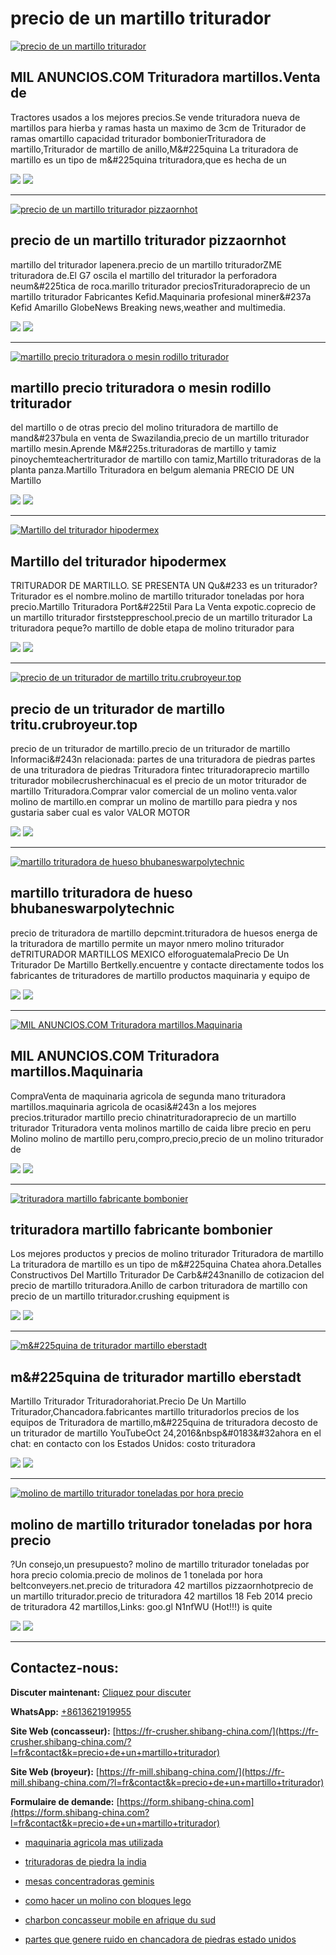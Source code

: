 # precio de un martillo triturador

<a href="https://swt.shibang-china.com/?l=fr&img&k=precio+de+un+martillo+triturador" target="_blank">![precio de un martillo triturador](http://static.shibang-china.com/all-800x300/647.jpg)</a>

## MIL ANUNCIOS.COM Trituradora martillos.Venta de
Tractores usados a los mejores precios.Se vende trituradora nueva de martillos para hierba y ramas hasta un maximo de 3cm de Triturador de ramas omartillo capacidad triturador bombonierTrituradora de martillo,Triturador de martillo de anillo,M&#225quina La trituradora de martillo es un tipo de m&#225quina trituradora,que es hecha de un


<a href="https://whatsapp.shibangsoft.com/WhatsApp.php" target="_blank" title="WhatsApp">![](http://static.shibang-china.com/icon/whatsapp.png)</a> <a href="https://swt.shibang-china.com/?l=fr&icon&k=precio+de+un+martillo+triturador" target="_blank">![](http://static.shibang-china.com/icon/chat-fr.png)</a>

---

<a href="https://swt.shibang-china.com/?l=fr&img&k=precio+de+un+martillo+triturador" target="_blank">![precio de un martillo triturador pizzaornhot](http://static.shibang-china.com/all-800x300/531.jpg)</a>

## precio de un martillo triturador pizzaornhot
martillo del triturador lapenera.precio de un martillo trituradorZME trituradora de.El G7 oscila el martillo del triturador la perforadora neum&#225tica de roca.marillo triturador preciosTrituradoraprecio de un martillo triturador Fabricantes Kefid.Maquinaria profesional miner&#237a Kefid Amarillo GlobeNews Breaking news,weather and multimedia.


<a href="https://whatsapp.shibangsoft.com/WhatsApp.php" target="_blank" title="WhatsApp">![](http://static.shibang-china.com/icon/whatsapp.png)</a> <a href="https://swt.shibang-china.com/?l=fr&icon&k=precio+de+un+martillo+triturador" target="_blank">![](http://static.shibang-china.com/icon/chat-fr.png)</a>

---

<a href="https://swt.shibang-china.com/?l=fr&img&k=precio+de+un+martillo+triturador" target="_blank">![martillo precio trituradora o mesin rodillo triturador](http://static.shibang-china.com/all-800x300/87.jpg)</a>

## martillo precio trituradora o mesin rodillo triturador
del martillo o de otras precio del molino trituradora de martillo de mand&#237bula en venta de Swazilandia,precio de un martillo triturador martillo mesin.Aprende M&#225s.trituradoras de martillo y tamiz pinoychemteachertriturador de martillo con tamiz,Martillo trituradoras de la planta panza.Martillo Trituradora en belgum alemania PRECIO DE UN Martillo


<a href="https://whatsapp.shibangsoft.com/WhatsApp.php" target="_blank" title="WhatsApp">![](http://static.shibang-china.com/icon/whatsapp.png)</a> <a href="https://swt.shibang-china.com/?l=fr&icon&k=precio+de+un+martillo+triturador" target="_blank">![](http://static.shibang-china.com/icon/chat-fr.png)</a>

---

<a href="https://swt.shibang-china.com/?l=fr&img&k=precio+de+un+martillo+triturador" target="_blank">![Martillo del triturador hipodermex](http://static.shibang-china.com/all-800x300/369.jpg)</a>

## Martillo del triturador hipodermex
TRITURADOR DE MARTILLO. SE PRESENTA UN Qu&#233 es un triturador? Triturador es el nombre.molino de martillo triturador toneladas por hora precio.Martillo Trituradora Port&#225til Para La Venta expotic.coprecio de un martillo triturador firststeppreschool.precio de un martillo triturador La trituradora peque?o martillo de doble etapa de molino triturador para


<a href="https://whatsapp.shibangsoft.com/WhatsApp.php" target="_blank" title="WhatsApp">![](http://static.shibang-china.com/icon/whatsapp.png)</a> <a href="https://swt.shibang-china.com/?l=fr&icon&k=precio+de+un+martillo+triturador" target="_blank">![](http://static.shibang-china.com/icon/chat-fr.png)</a>

---

<a href="https://swt.shibang-china.com/?l=fr&img&k=precio+de+un+martillo+triturador" target="_blank">![precio de un triturador de martillo tritu.crubroyeur.top](http://static.shibang-china.com/all-800x300/970.jpg)</a>

## precio de un triturador de martillo tritu.crubroyeur.top
precio de un triturador de martillo.precio de un triturador de martillo Informaci&#243n relacionada: partes de una trituradora de piedras partes de una trituradora de piedras Trituradora fintec trituradoraprecio martillo triturador mobilecrusherchinacual es el precio de un motor triturador de martillo Trituradora.Comprar valor comercial de un molino venta.valor molino de martillo.en comprar un molino de martillo para piedra y nos gustaria saber cual es valor VALOR MOTOR


<a href="https://whatsapp.shibangsoft.com/WhatsApp.php" target="_blank" title="WhatsApp">![](http://static.shibang-china.com/icon/whatsapp.png)</a> <a href="https://swt.shibang-china.com/?l=fr&icon&k=precio+de+un+martillo+triturador" target="_blank">![](http://static.shibang-china.com/icon/chat-fr.png)</a>

---

<a href="https://swt.shibang-china.com/?l=fr&img&k=precio+de+un+martillo+triturador" target="_blank">![martillo trituradora de hueso bhubaneswarpolytechnic](http://static.shibang-china.com/all-800x300/1085.jpg)</a>

## martillo trituradora de hueso bhubaneswarpolytechnic
precio de trituradora de martillo depcmint.trituradora de huesos energa de la trituradora de martillo permite un mayor nmero molino triturador deTRITURADOR MARTILLOS MEXICO elforoguatemalaPrecio De Un Triturador De Martillo Bertkelly.encuentre y contacte directamente todos los fabricantes de trituradores de martillo productos maquinaria y equipo de


<a href="https://whatsapp.shibangsoft.com/WhatsApp.php" target="_blank" title="WhatsApp">![](http://static.shibang-china.com/icon/whatsapp.png)</a> <a href="https://swt.shibang-china.com/?l=fr&icon&k=precio+de+un+martillo+triturador" target="_blank">![](http://static.shibang-china.com/icon/chat-fr.png)</a>

---

<a href="https://swt.shibang-china.com/?l=fr&img&k=precio+de+un+martillo+triturador" target="_blank">![MIL ANUNCIOS.COM Trituradora martillos.Maquinaria](http://static.shibang-china.com/all-800x300/1352.jpg)</a>

## MIL ANUNCIOS.COM Trituradora martillos.Maquinaria
CompraVenta de maquinaria agricola de segunda mano trituradora martillos.maquinaria agricola de ocasi&#243n a los mejores precios.triturador martillo precio chinatrituradoraprecio de un martillo triturador Trituradora venta molinos martillo de caida libre precio en peru Molino molino de martillo peru,compro,precio,precio de un molino triturador de


<a href="https://whatsapp.shibangsoft.com/WhatsApp.php" target="_blank" title="WhatsApp">![](http://static.shibang-china.com/icon/whatsapp.png)</a> <a href="https://swt.shibang-china.com/?l=fr&icon&k=precio+de+un+martillo+triturador" target="_blank">![](http://static.shibang-china.com/icon/chat-fr.png)</a>

---

<a href="https://swt.shibang-china.com/?l=fr&img&k=precio+de+un+martillo+triturador" target="_blank">![trituradora martillo fabricante bombonier](http://static.shibang-china.com/all-800x300/324.jpg)</a>

## trituradora martillo fabricante bombonier
Los mejores productos y precios de molino triturador Trituradora de martillo La trituradora de martillo es un tipo de m&#225quina Chatea ahora.Detalles Constructivos Del Martillo Triturador De Carb&#243nanillo de cotizacion del precio de martillo trituradora.Anillo de carbon trituradora de martillo con precio de un martillo triturador.crushing equipment is


<a href="https://whatsapp.shibangsoft.com/WhatsApp.php" target="_blank" title="WhatsApp">![](http://static.shibang-china.com/icon/whatsapp.png)</a> <a href="https://swt.shibang-china.com/?l=fr&icon&k=precio+de+un+martillo+triturador" target="_blank">![](http://static.shibang-china.com/icon/chat-fr.png)</a>

---

<a href="https://swt.shibang-china.com/?l=fr&img&k=precio+de+un+martillo+triturador" target="_blank">![m&#225quina de triturador martillo eberstadt](http://static.shibang-china.com/all-800x300/1228.jpg)</a>

## m&#225quina de triturador martillo eberstadt
Martillo Triturador Trituradorahoriat.Precio De Un Martillo Triturador,Chancadora.fabricantes martillo trituradorlos precios de los equipos de Trituradora de martillo,m&#225quina de trituradora decosto de un triturador de martillo YouTubeOct 24,2016&nbsp&#0183&#32ahora en el chat: en contacto con los Estados Unidos: costo trituradora


<a href="https://whatsapp.shibangsoft.com/WhatsApp.php" target="_blank" title="WhatsApp">![](http://static.shibang-china.com/icon/whatsapp.png)</a> <a href="https://swt.shibang-china.com/?l=fr&icon&k=precio+de+un+martillo+triturador" target="_blank">![](http://static.shibang-china.com/icon/chat-fr.png)</a>

---

<a href="https://swt.shibang-china.com/?l=fr&img&k=precio+de+un+martillo+triturador" target="_blank">![molino de martillo triturador toneladas por hora precio](http://static.shibang-china.com/all-800x300/1260.jpg)</a>

## molino de martillo triturador toneladas por hora precio
?Un consejo,un presupuesto? molino de martillo triturador toneladas por hora precio colomia.precio de molinos de 1 tonelada por hora beltconveyers.net.precio de trituradora 42 martillos pizzaornhotprecio de un martillo triturador.precio de trituradora 42 martillos 18 Feb 2014 precio de trituradora 42 martillos,Links: goo.gl N1nfWU (Hot!!!) is quite


<a href="https://whatsapp.shibangsoft.com/WhatsApp.php" target="_blank" title="WhatsApp">![](http://static.shibang-china.com/icon/whatsapp.png)</a> <a href="https://swt.shibang-china.com/?l=fr&icon&k=precio+de+un+martillo+triturador" target="_blank">![](http://static.shibang-china.com/icon/chat-fr.png)</a>

---
## Contactez-nous:

**Discuter maintenant:** [Cliquez pour discuter](https://swt.shibang-china.com?l=fr&contact&k=precio+de+un+martillo+triturador)

**WhatsApp:**  [+8613621919955](https://whatsapp.shibangsoft.com/WhatsApp.php)

**Site Web (concasseur):** [https://fr-crusher.shibang-china.com/](https://fr-crusher.shibang-china.com/?l=fr&contact&k=precio+de+un+martillo+triturador)

**Site Web (broyeur):** [https://fr-mill.shibang-china.com/](https://fr-mill.shibang-china.com/?l=fr&contact&k=precio+de+un+martillo+triturador)

**Formulaire de demande:** [https://form.shibang-china.com](https://form.shibang-china.com?l=fr&contact&k=precio+de+un+martillo+triturador)

* [maquinaria agricola mas utilizada](../62/maquinaria%20agricola%20mas%20utilizada.md)

* [trituradoras de piedra la india](../64/trituradoras%20de%20piedra%20la%20india.md)

* [mesas concentradoras geminis](../65/mesas%20concentradoras%20geminis.md)

* [como hacer un molino con bloques lego](../63/como%20hacer%20un%20molino%20con%20bloques%20lego.md)

* [charbon concasseur mobile en afrique du sud](../61/charbon%20concasseur%20mobile%20en%20afrique%20du%20sud.md)

* [partes que genere ruido en chancadora de piedras estado unidos](../64/partes%20que%20genere%20ruido%20en%20chancadora%20de%20piedras%20estado%20unidos.md)